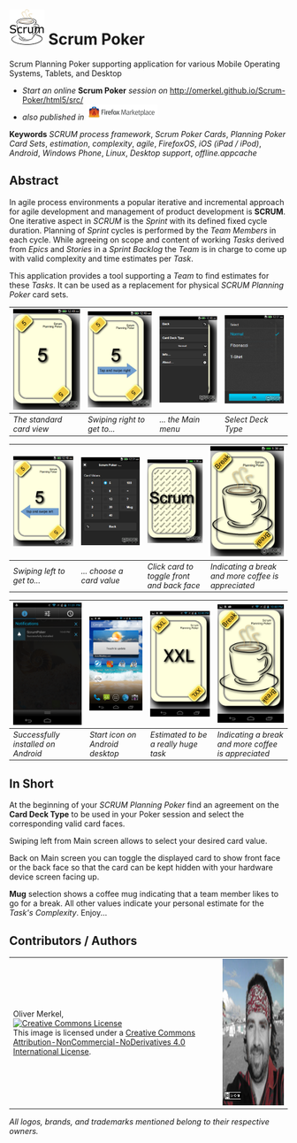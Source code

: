 <img alt="Scrum Planning Poker Cards" width="64" src="html5/src/img/icons/scrumpoker-64.png" /> Scrum Poker
====================

Scrum Planning Poker supporting application for various Mobile Operating Systems, Tablets, and Desktop

* _Start an online_ __Scrum Poker__ _session on_ http://omerkel.github.io/Scrum-Poker/html5/src/
* _also published in_ <a href='https://marketplace.firefox.com/app/scrumpoker'><img alt='Firefox Marketplace' src='res/marketplace_logo.png' width='128' /></a>

__Keywords__ _SCRUM process framework_, _Scrum Poker Cards_, _Planning Poker Card Sets_, _estimation_, _complexity_, _agile_, _FirefoxOS_, _iOS (iPad / iPod)_, _Android_, _Windows Phone_, _Linux_, _Desktop support_, _offline.appcache_

Abstract
--------

<p>In agile process environments a popular iterative and incremental approach for
  agile development and management of product development is <strong>SCRUM</strong>.
  One iterative aspect in <em>SCRUM</em> is the <em>Sprint</em> with its defined
  fixed cycle duration. Planning of <em>Sprint</em> cycles is performed by the
  <em>Team Members</em> in each cycle. While agreeing on scope and content of
  working <em>Tasks</em> derived from <em>Epics</em> and <em>Stories</em> in
  a <em>Sprint Backlog</em> the <em>Team</em> is in charge to come up with valid
  complexity and time estimates per <em>Task</em>.</p>
<p>This application provides a tool supporting a <em>Team</em> to find estimates for these
  <em>Tasks</em>. It can be used as a replacement for physical <em>SCRUM Planning Poker</em>
  card sets.</p>
  
| <img src="res/cardview.png" alt="The standard card view" width="100%" /> | <img src="res/cardview_swipe_right.png" alt="Swiping right to get to..." width="100%" /> | <img src="res/swiperight-mainmenu.png" alt="... the Main menu" width="100%" /> | <img src="res/decktypes.png" alt="Select Deck Type" width="100%" /> |
| --- | --- | --- | --- |
| _The standard card view_ | _Swiping right to get to..._ | _... the Main menu_ | _Select Deck Type_ |

| <img src="res/cardview_swipe_left.png" alt="Swiping left to get to..." width="100%" /> | <img src="res/cardvalues-normal.png" alt="... choose a card value" width="100%" /> | <img src="res/cardbackface.png" alt="Click card to toggle front and back face" width="100%" /> | <img src="res/ineedabreakandmorecoffee.png" alt="Indicating a break and more coffee is appreciated" width="100%" /> |
| --- | --- | --- | --- |
| _Swiping left to get to..._ | _... choose a card value_ | _Click card to toggle front and back face_ | _Indicating a break and more coffee is appreciated_ |

| <img src="res/acer_android_scrum_poker_installed.png" alt="Successfully installed on Android" width="100%" /> | <img src="res/acer_android_start_icons.png" alt="Start icon on Android desktop" width="100%" /> | <img src="res/acer_android_xxl.png" alt="Estimated to be a really huge task" width="100%" /> | <img src="res/acer_android_coffee_break.png" alt="Indicating a break and more coffee is appreciated" width="100%" /> |
| --- | --- | --- | --- |
| _Successfully installed on Android_ | _Start icon on Android desktop_ | _Estimated to be a really huge task_ | _Indicating a break and more coffee is appreciated_ |

In Short
--------

<p>At the beginning of your <em>SCRUM Planning Poker</em> find an agreement on the
  <strong>Card Deck Type</strong> to be used in your Poker session and select the
  corresponding valid card faces.</p>
<p>Swiping left from Main screen allows to select your desired card value.</p>
<p>Back on Main screen you can toggle the displayed card to show front face or the
  back face so that the card can be kept hidden with your hardware device screen
  facing up.</p>
<p><strong>Mug</strong> selection shows a coffee mug indicating that a team member likes
  to go for a break. All other values indicate your personal estimate for the
  <em>Task's Complexity</em>. Enjoy...</p>

Contributors / Authors
----------------------

<table>
  <tr>
    <td><p>Oliver Merkel,<br /><a rel="license" href="http://creativecommons.org/licenses/by-nc-nd/4.0/"><img alt="Creative Commons License" style="border-width:0" src="http://i.creativecommons.org/l/by-nc-nd/4.0/88x31.png" /></a><br />This image is licensed under a <a rel="license" href="http://creativecommons.org/licenses/by-nc-nd/4.0/">Creative Commons Attribution-NonCommercial-NoDerivatives 4.0 International License</a>.    
    </p>
    </td>
    <td><img height="265" ondragstart="return false;" alt="Oliver Merkel, Creative Commons License, This image is licensed under a Creative Commons Attribution-NonCommercial-NoDerivatives 4.0 International License." src="html5/src/img/oliver.jpg" /></td>
  </tr>
</table>

_All logos, brands, and trademarks mentioned belong to their respective owners._
